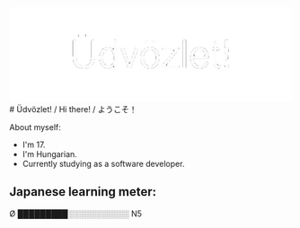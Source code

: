 <center><img src="media/udvozlet-nh.gif"></center>
# Üdvözlet! / Hi there! / ようこそ！

About myself:
- I'm 17.
- I'm Hungarian.
- Currently studying as a software developer.

## Japanese learning meter:
Ø █████████░️░️░️░️░️░️░️░️░️░️░️ N5
